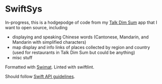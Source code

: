 # SwiftSys

In-progress, this is a hodgepodge of code from my [Talk Dim Sum](http://talkdimsum.com/) app that I want to open source, including

- displaying and speaking Chinese words (Cantonese, Mandarin, and Mandarin with simplified characters)
- map display and info links of places collected by region and country (used for restaurants in Talk Dim Sum but could be anything)
- misc stuff

Formatted with [Swimat](https://github.com/Jintin/Swimat). Linted with swiftlint.

Should follow [Swift API guidelines](https://www.swift.org/documentation/api-design-guidelines/).

